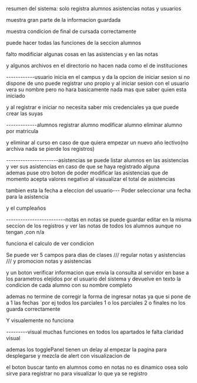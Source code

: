 resumen del sistema:
solo registra alumnos asistencias  notas  y usuarios

muestra gran parte de la informacion guardada
 
 muestra condicion  de final de cursada correctamente

puede hacer todas las funciones de la seccion alumnos

falto modificiar algunas cosas en las asistencias y en las notas

y algunos archivos en el directorio no hacen nada  como el de instituciones




------------usuario
inicia en el campus y da la opcion de iniciar sesion  si no dispone de uno puede registrar uno propio
 y al iniciar sesion con el  usuario vera su nombre pero  no hara basicamente nada  mas que saber quien esta iniciado   

y al registrar  e iniciar no necesita saber mis credenciales ya que puede crear las suyas 


-------------alumnos
registrar alumno 
modificar alumno
eliminar alumno por matricula

y eliminar al curso en caso de que quiera empezar un nuevo año lectivo(no archiva nada se pierde los registros)

----------------------asistencias
se puede listar alumnos en las asistencias y ver sus asistencias en caso de que se haya registrado alguna  
ademas puse otro boton de poder modificar las asistencias que de momento acepta valores negativo al viasualizar el total de asistencias

tambien esta la fecha a eleccion del usuario--- Poder seleccionar una fecha para la asistencia  

y el cumpleaños 


-------------------------notas
en notas se puede guardar editar en la misma seccion de los registros
 y ver las notas de todos los alumnos aunque no tengan ,con n/a

 funciona el calculo de ver condicion   

Se puede ver 5 campos para 
dias de clases  ///  regular notas y asistencias /// y promocion notas y asistencias  

y un boton verificar informacion   que envia la consulta al servidor en base a los parametros elejidos por el usuario del sistema y devuelve en texto la condicion de cada alumno con su nombre completo


ademas no termine de corregir la forma de ingresar notas ya que si pone de a 1 las fechas ´por ej todos los parciales 1 o los parciales 2 o finales no los guarda correctamente

Y visualemente no funciona

---------visual
muchas funciones en todos los apartados le falta claridad visual

ademas los togglePanel  tienen un delay al empezar la pagina para desplegarse y mezcla de alert con visualizacion de    <!-- Mensajes de error o éxito (Contenedor de Mensajes) -->

el boton buscar tanto en alumnos como en notas no es dinamico  osea solo sirve para registrar no para visualizar lo que ya se registro




 

